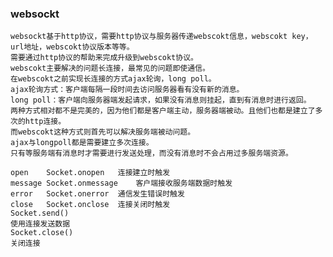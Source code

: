 ### websockt
	websockt基于http协议，需要http协议与服务器传递webscokt信息，webscokt key，url地址，webscokt协议版本等等。
	需要通过http协议的帮助来完成升级到webscokt协议。
	webscokt主要解决的问题长连接，最常见的问题即使通信。
	在webscokt之前实现长连接的方式ajax轮询，long poll。
	ajax轮询方式：客户端每隔一段时间去访问服务器看有没有新的消息。
	long poll：客户端向服务器端发起请求，如果没有消息则挂起，直到有消息时进行返回。
	两种方式相对都不是完美的，因为他们都是客户端主动，服务器端被动。且他们也都是建立了多次的http连接。
	而webscokt这种方式则首先可以解决服务端被动问题。
	ajax与longpoll都是需要建立多次连接。
	只有等服务端有消息时才需要进行发送处理，而没有消息时不会占用过多服务端资源。
	
	open	Socket.onopen	连接建立时触发
	message	Socket.onmessage	客户端接收服务端数据时触发
	error	Socket.onerror	通信发生错误时触发
	close	Socket.onclose	连接关闭时触发
	Socket.send()	
	使用连接发送数据
	Socket.close()	
	关闭连接